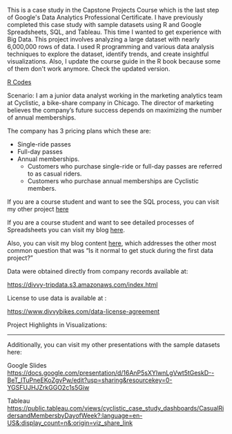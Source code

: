 This is a case study in the Capstone Projects Course which is the last step of Google's Data Analytics Professional Certificate. I have previously completed this case study with sample datasets using R and Google Spreadsheets, SQL, and Tableau. This time I wanted to get experience with Big Data. This project involves analyzing a large dataset with nearly 6,000,000 rows of data. I used R programming and various data analysis techniques to explore the dataset, identify trends, and create insightful visualizations. Also, I update the course guide in the R book because some of them don't work anymore. Check the updated version. 

[R Codes](https://github.com/denizevcimen/cyclistic-case-study-big-data-r/blob/main/r-codes.md)

Scenario:
I am a junior data analyst working in the marketing analytics team at Cyclistic, a bike-share company in Chicago. The director of marketing believes the company’s future success depends on maximizing the number of annual memberships.

The company has 3 pricing plans which these are:

- Single-ride passes
- Full-day passes
- Annual memberships.
  - Customers who purchase single-ride or full-day passes are referred to as casual riders.
  - Customers who purchase annual memberships are Cyclistic members.

If you are a course student and want to see the SQL process, you can visit my other project
[here](https://github.com/denizevcimen/cyclistic-case-study-sql)

If you are a course student and want to see detailed processes of Spreadsheets you can visit my blog [here](https://denizevcimen.com/blog/google-data-analytics-capstone-cyclistic-case-study).

Also, you can visit my blog content [here](https://denizevcimen.com/blog/my-first-data-analytics-project), which addresses the other most common question that was “Is it normal to get stuck during the first data project?”

Data were obtained directly from company records available at:

https://divvy-tripdata.s3.amazonaws.com/index.html

License to use data is available at :

https://www.divvybikes.com/data-license-agreement

Project Highlights in Visualizations:

-----

Additionally, you can visit my other presentations with the sample datasets here:

Google Slides
https://docs.google.com/presentation/d/16AnP5sXYlwnLgVwt5tGeskD--BeT_ITuPneEKoZgvPw/edit?usp=sharing&resourcekey=0-YGSFUJHJZrkGGO2c1s5Giw

Tableau
https://public.tableau.com/views/cyclistic_case_study_dashboards/CasualRidersandMembersbyDayofWeek?:language=en-US&:display_count=n&:origin=viz_share_link
